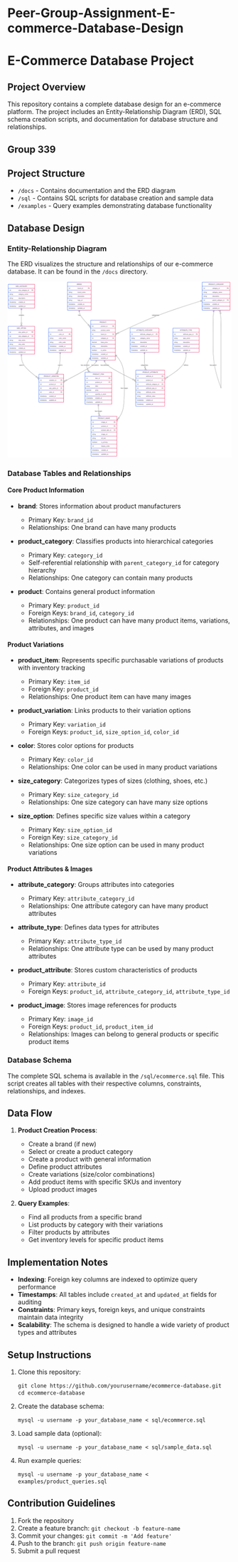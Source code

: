 # Peer-Group-Assignment-E-commerce-Database-Design

# E-Commerce Database Project

## Project Overview
This repository contains a complete database design for an e-commerce platform. The project includes an Entity-Relationship Diagram (ERD), SQL schema creation scripts, and documentation for database structure and relationships.

## Group 339 

## Project Structure
- `/docs` - Contains documentation and the ERD diagram
- `/sql` - Contains SQL scripts for database creation and sample data
- `/examples` - Query examples demonstrating database functionality

## Database Design

### Entity-Relationship Diagram
The ERD visualizes the structure and relationships of our e-commerce database. It can be found in the `/docs` directory.

![E-Commerce Database ERD](https://github.com/mooncakeSG/Peer-Group-Assignment-E-commerce-Database-Design/blob/4c9acf231dc1218c87ff7da925ecaff54d62339c/Diagram%20Ecommerce%20Erd.png)

### Database Tables and Relationships

#### Core Product Information
- **brand**: Stores information about product manufacturers
  - Primary Key: `brand_id`
  - Relationships: One brand can have many products

- **product_category**: Classifies products into hierarchical categories
  - Primary Key: `category_id`
  - Self-referential relationship with `parent_category_id` for category hierarchy
  - Relationships: One category can contain many products

- **product**: Contains general product information
  - Primary Key: `product_id`
  - Foreign Keys: `brand_id`, `category_id`
  - Relationships: One product can have many product items, variations, attributes, and images

#### Product Variations
- **product_item**: Represents specific purchasable variations of products with inventory tracking
  - Primary Key: `item_id`
  - Foreign Key: `product_id`
  - Relationships: One product item can have many images

- **product_variation**: Links products to their variation options
  - Primary Key: `variation_id`
  - Foreign Keys: `product_id`, `size_option_id`, `color_id`

- **color**: Stores color options for products
  - Primary Key: `color_id`
  - Relationships: One color can be used in many product variations

- **size_category**: Categorizes types of sizes (clothing, shoes, etc.)
  - Primary Key: `size_category_id`
  - Relationships: One size category can have many size options

- **size_option**: Defines specific size values within a category
  - Primary Key: `size_option_id`
  - Foreign Key: `size_category_id`
  - Relationships: One size option can be used in many product variations

#### Product Attributes & Images
- **attribute_category**: Groups attributes into categories
  - Primary Key: `attribute_category_id`
  - Relationships: One attribute category can have many product attributes

- **attribute_type**: Defines data types for attributes
  - Primary Key: `attribute_type_id`
  - Relationships: One attribute type can be used by many product attributes

- **product_attribute**: Stores custom characteristics of products
  - Primary Key: `attribute_id`
  - Foreign Keys: `product_id`, `attribute_category_id`, `attribute_type_id`

- **product_image**: Stores image references for products
  - Primary Key: `image_id`
  - Foreign Keys: `product_id`, `product_item_id`
  - Relationships: Images can belong to general products or specific product items

### Database Schema

The complete SQL schema is available in the `/sql/ecommerce.sql` file. This script creates all tables with their respective columns, constraints, relationships, and indexes.

## Data Flow

1. **Product Creation Process**:
   - Create a brand (if new)
   - Select or create a product category
   - Create a product with general information
   - Define product attributes
   - Create variations (size/color combinations)
   - Add product items with specific SKUs and inventory
   - Upload product images

2. **Query Examples**:
   - Find all products from a specific brand
   - List products by category with their variations
   - Filter products by attributes
   - Get inventory levels for specific product items

## Implementation Notes

- **Indexing**: Foreign key columns are indexed to optimize query performance
- **Timestamps**: All tables include `created_at` and `updated_at` fields for auditing
- **Constraints**: Primary keys, foreign keys, and unique constraints maintain data integrity
- **Scalability**: The schema is designed to handle a wide variety of product types and attributes

## Setup Instructions

1. Clone this repository:
   ```
   git clone https://github.com/yourusername/ecommerce-database.git
   cd ecommerce-database
   ```

2. Create the database schema:
   ```
   mysql -u username -p your_database_name < sql/ecommerce.sql
   ```

3. Load sample data (optional):
   ```
   mysql -u username -p your_database_name < sql/sample_data.sql
   ```

4. Run example queries:
   ```
   mysql -u username -p your_database_name < examples/product_queries.sql
   ```

## Contribution Guidelines

1. Fork the repository
2. Create a feature branch: `git checkout -b feature-name`
3. Commit your changes: `git commit -m 'Add feature'`
4. Push to the branch: `git push origin feature-name`
5. Submit a pull request
